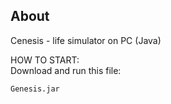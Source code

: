 ## About

Cenesis - life simulator on PC (Java)

HOW TO START:   
Download and run this file:
```
Genesis.jar
```
